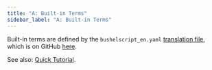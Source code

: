 ```yaml
---
title: "A: Built-in Terms"
sidebar_label: "A: Built-in Terms"
---
```


Built-in terms are defined by the `bushelscript_en.yaml` [translation file](/docs/internal/translations), which is on GitHub [here](https://github.com/BushelScript/BushelScript/blob/master/bushelscript_en/Translations/bushelscript_en.yaml).

See also: [Quick Tutorial](/docs/tutorial/built-in-terms).
